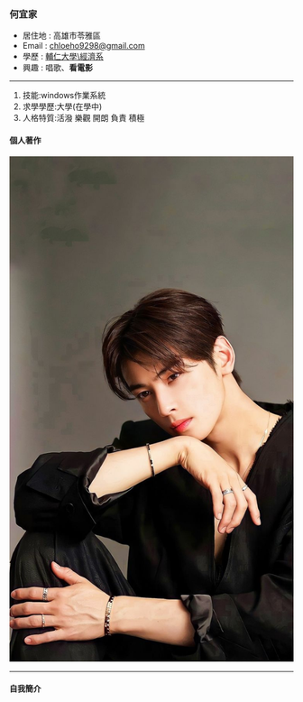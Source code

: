 ### 何宜家

- 居住地 : 高雄市苓雅區
- Email : chloeho9298@gmail.com
- 學歷 : [輔仁大學\經濟系](https://www.economics.fju.edu.tw/)
- 興趣 : 唱歌、**看電影**

<hr>

1. 技能:windows作業系統
2. 求學學歷:大學(在學中)
3. 人格特質:活潑 樂觀 開朗 負責 積極
#### 個人著作
![](photo.jpg)
<hr>

#### 自我簡介
